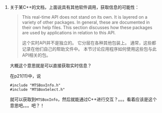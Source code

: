 1. 关于某C++的文档，上面说具有其他软件调用，获取信息的可能性：

   > This real-time API does not stand on its own. It is layered on a variety of other packages. In general, these are documented in their own help files. This section discusses how these packages are used by applications in relation to this API.
   >
   > 这个实时API并不是独立的。 它分层在各种其他包装上。 通常，这些都记录在他们自己的帮助文件中。 本节讨论应用程序如何使用这些包与此API相关的包。

   大概这个意思就是可以直接获取实时信息？

   在p21(11)中，说

   ```
   #include "MTSBoxInfo.h"
   #include "MTSBoxSelect.h"
   ```

   就可以获取到`MTSBoxInfo`，然后就能通过C++进行交互？。。。看着应该是这个意思吧。。。吧？！


